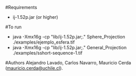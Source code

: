 #Requirements
* ij-1.52p.jar (or higher)

#To run
* java -Xmx16g -cp "lib/ij-1.52p.jar;." Sphere_Projection ./examples/ejemplo_esfera.tif
* java -Xmx16g -cp "lib/ij-1.52p.jar;." General_Projection ./examples/sshort-sequence-1.tif

#Authors
Alejandro Lavado, Carlos Navarro, Mauricio Cerda (mauricio.cerda@uchile.cl).

